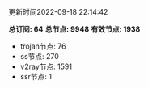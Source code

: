 更新时间2022-09-18 22:14:42

**总订阅: 64**
**总节点: 9948**
**有效节点: 1938**
- trojan节点: 76
- ss节点: 270
- v2ray节点: 1591
- ssr节点: 1
